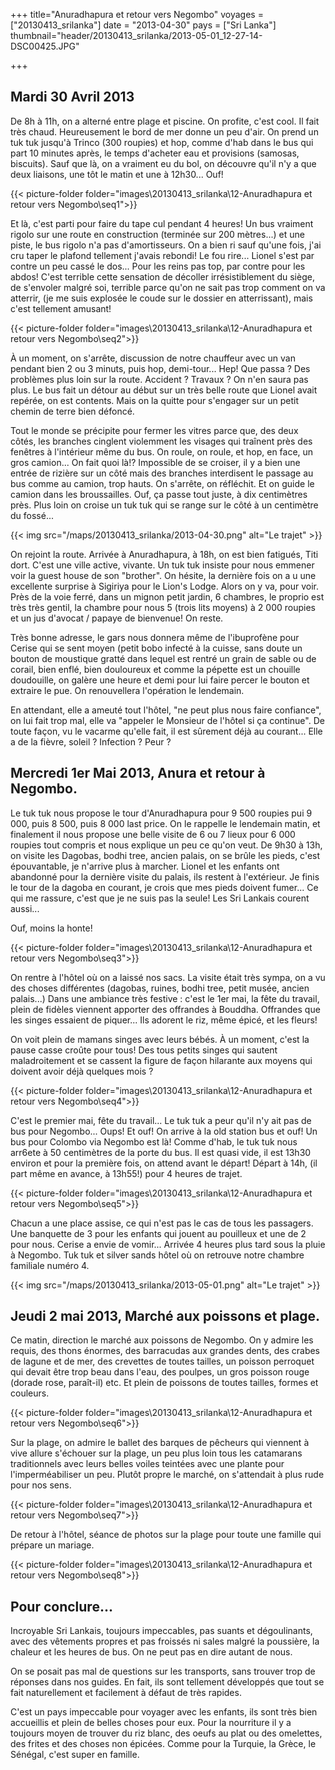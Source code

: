 +++
title="Anuradhapura et retour vers Negombo"
voyages = ["20130413_srilanka"]
date = "2013-04-30"
pays = ["Sri Lanka"]
thumbnail="header/20130413_srilanka/2013-05-01_12-27-14-DSC00425.JPG"

+++


## Mardi 30 Avril 2013

De 8h à 11h, on a alterné entre plage et piscine. On profite, c'est cool. Il fait très chaud. Heureusement le bord de mer donne un peu d'air. On prend un tuk tuk jusqu'à Trinco (300 roupies) et hop, comme d'hab dans le bus qui part 10 minutes après, le temps d'acheter eau et provisions (samosas, biscuits). Sauf que là, on a vraiment eu du bol, on découvre qu'il n'y a que deux liaisons, une tôt le matin et une à 12h30... Ouf!


{{< picture-folder folder="images\20130413_srilanka\12-Anuradhapura et retour vers Negombo\seq1">}}


Et là, c'est parti pour faire du tape cul pendant 4 heures! Un bus vraiment rigolo sur une route en construction (terminée sur 200 mètres...) et une piste, le bus rigolo n'a pas d'amortisseurs. On a bien ri sauf qu'une fois, j'ai cru taper le plafond tellement j'avais rebondi! Le fou rire... Lionel s'est par contre un peu cassé le dos... Pour les reins pas top, par contre pour les abdos!
C'est terrible cette sensation de décoller irrésistiblement du siège, de s'envoler malgré soi, terrible parce qu'on ne sait pas trop comment on va atterrir, (je me suis explosée le coude sur le dossier en atterrissant), mais c'est tellement amusant!

{{< picture-folder folder="images\20130413_srilanka\12-Anuradhapura et retour vers Negombo\seq2">}}

À un moment, on s'arrête, discussion de notre chauffeur avec un van pendant bien 2 ou 3 minuts, puis hop, demi-tour... Hep! Que passa ? Des problèmes plus loin sur la route. Accident ? Travaux ? On n'en saura pas plus. Le bus fait un détour au début sur un très belle route que Lionel avait repérée, on est contents. Mais on la quitte pour s'engager sur un petit chemin de terre bien défoncé.

Tout le monde se précipite pour fermer les vitres parce que, des deux côtés, les branches cinglent violemment les visages qui traînent près des fenêtres à l'intérieur même du bus. On roule, on roule, et hop, en face, un gros camion... On fait quoi là!? Impossible de se croiser, il y a bien une entrée de rizière sur un côté mais des branches interdisent le passage au bus comme au camion, trop hauts. On s'arrête, on réfléchit. Et on guide le camion dans les broussailles. Ouf, ça passe tout juste, à dix centimètres près. Plus loin on croise un tuk tuk qui se range sur le côté à un centimètre du fossé...


{{< img src="/maps/20130413_srilanka/2013-04-30.png" alt="Le trajet" >}}


On rejoint la route. Arrivée à Anuradhapura, à 18h, on est bien fatigués, Titi dort. C'est une ville active, vivante. Un tuk tuk insiste pour nous emmener voir la guest house de son "brother". On hésite, la dernière fois on a u une excellente surprise à Sigiriya pour le Lion's Lodge. Alors on y va, pour voir. Près de la voie ferré, dans un mignon petit jardin, 6 chambres, le proprio est très très gentil, la chambre pour nous 5 (trois lits moyens) à 2 000 roupies et un jus d'avocat / papaye de bienvenue! On reste.

Très bonne adresse, le gars nous donnera même de l'ibuprofène pour Cerise qui se sent moyen (petit bobo infecté à la cuisse, sans doute un bouton de moustique gratté dans lequel est rentré un grain de sable ou de corail, bien enflé, bien douloureux et comme la pépette est un chouille doudouille, on galère une heure et demi pour lui faire percer le bouton et extraire le pue.  On renouvellera l'opération le lendemain. 

En attendant, elle a ameuté tout l'hôtel, "ne peut plus nous faire confiance", on lui fait trop mal, elle va "appeler le Monsieur de l'hôtel si ça continue". De toute façon, vu le vacarme qu'elle fait, il est sûrement déjà au courant... Elle a de la fièvre, soleil ? Infection ? Peur ?


## Mercredi 1er Mai 2013, Anura et retour à Negombo.

Le tuk tuk nous propose le tour d'Anuradhapura pour 9 500 roupies pui 9 000, puis 8 500, puis 8 000 last price. On le rappelle le lendemain matin, et finalement il nous propose une belle visite de 6 ou 7 lieux pour 6 000 roupies tout compris et nous explique un peu ce qu'on veut.
De 9h30 à 13h, on visite les Dagobas, bodhi tree, ancien palais, on se brûle les pieds, c'est épouvantable, je n'arrive plus à marcher. Lionel et les enfants ont abandonné pour la dernière visite du palais, ils restent à l'extérieur. Je finis le tour de la dagoba en courant, je crois que mes pieds doivent fumer... Ce qui me rassure, c'est que je ne suis pas la seule! Les Sri Lankais courent aussi...

Ouf, moins la honte!

{{< picture-folder folder="images\20130413_srilanka\12-Anuradhapura et retour vers Negombo\seq3">}}


On rentre à l'hôtel où on a laissé nos sacs. La visite était très sympa, on a vu des choses différentes (dagobas, ruines, bodhi tree, petit musée, ancien palais...) Dans une ambiance très festive : c'est le 1er mai, la fête du travail, plein de fidèles viennent apporter des offrandes à Bouddha. Offrandes que les singes essaient de piquer... Ils adorent le riz, même épicé, et les fleurs!

On voit plein de mamans singes avec leurs bébés. À un moment, c'est la pause casse croûte pour tous! Des tous petits singes qui sautent maladroitement et se cassent la figure de façon hilarante aux moyens qui doivent avoir déjà quelques mois ? 

{{< picture-folder folder="images\20130413_srilanka\12-Anuradhapura et retour vers Negombo\seq4">}}

C'est le premier mai, fête du travail... Le tuk tuk a peur qu'il n'y ait pas de bus pour Negombo... Oups! Et ouf! On arrive à la old station bus et ouf! Un bus pour Colombo via Negombo est là! Comme d'hab, le tuk tuk nous arr6ete à 50 centimètres de la porte du bus. Il est quasi vide, il est 13h30 environ et pour la première fois, on attend avant le départ! Départ à 14h, (il part même en avance, à 13h55!) pour 4 heures de trajet.

{{< picture-folder folder="images\20130413_srilanka\12-Anuradhapura et retour vers Negombo\seq5">}}

Chacun a une place assise, ce qui n'est pas le cas de tous les passagers. Une banquette de 3 pour les enfants qui jouent au pouilleux et une de 2 pour nous. Cerise a envie de vomir... Arrivée 4 heures plus tard sous la pluie à Negombo. Tuk tuk et silver sands hôtel où on retrouve notre chambre familiale numéro 4.

{{< img src="/maps/20130413_srilanka/2013-05-01.png" alt="Le trajet" >}}



## Jeudi 2 mai 2013, Marché aux poissons et plage.

Ce matin, direction le marché aux poissons de Negombo. On y admire les requis, des thons énormes, des barracudas aux grandes dents, des crabes de lagune et de mer, des crevettes de toutes tailles, un poisson perroquet qui devait être trop beau dans l'eau, des poulpes, un gros poisson rouge (dorade rose, paraît-il) etc. Et plein de poissons de toutes tailles, formes et couleurs.

{{< picture-folder folder="images\20130413_srilanka\12-Anuradhapura et retour vers Negombo\seq6">}}

Sur la plage, on admire le ballet des barques de pêcheurs qui viennent à vive allure s'échouer sur la plage, un peu plus loin tous les catamarans traditionnels avec leurs belles voiles teintées avec une plante pour l'imperméabiliser un peu. Plutôt propre le marché, on s'attendait à plus rude pour nos sens. 

{{< picture-folder folder="images\20130413_srilanka\12-Anuradhapura et retour vers Negombo\seq7">}}


De retour à l'hôtel, séance de photos sur la plage pour toute une famille qui prépare un mariage.

{{< picture-folder folder="images\20130413_srilanka\12-Anuradhapura et retour vers Negombo\seq8">}}

## Pour conclure...

Incroyable Sri Lankais, toujours impeccables, pas suants et dégoulinants, avec des vêtements propres et pas froissés ni sales malgré la poussière, la chaleur et les heures de bus. On ne peut pas en dire autant de nous.

On se posait pas mal de questions sur les transports, sans trouver trop de réponses dans nos guides. En fait, ils sont tellement développés que tout se fait naturellement et facilement à défaut de très rapides.

C'est un pays impeccable pour voyager avec les enfants, ils sont très bien accueillis et plein de belles choses pour eux. Pour la nourriture il y a toujours moyen de trouver du riz blanc, des oeufs au plat ou des omelettes, des frites et des choses non épicées.
Comme pour la Turquie, la Grèce, le Sénégal, c'est super en famille.

